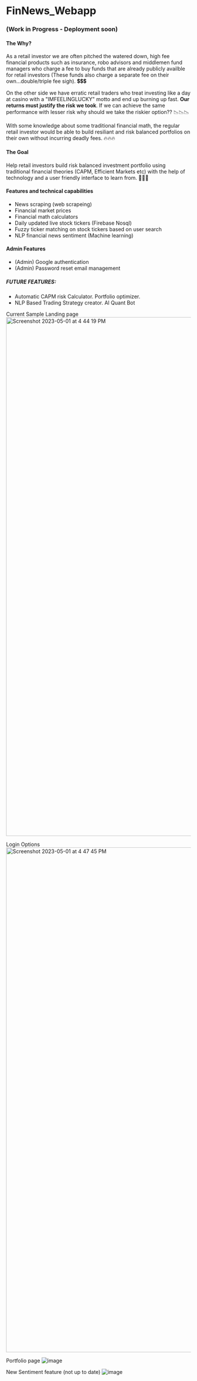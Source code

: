 # FinNews_Webapp 
### (Work in Progress - Deployment soon)

#### The Why?
As a retail investor we are often pitched the watered down, high fee financial products such as insurance, robo advisors and middlemen fund managers who charge a fee to buy funds that are already publicly availble for retail investors (These funds also charge a separate fee on their own...double/triple fee sigh). 💲💲💲

On the other side we have erratic retail traders who treat investing like a day at casino with a "IMFEELINGLUCKY" motto and end up burning up fast. **Our returns must justify the risk we took**. If we can achieve the same performance with lesser risk why should we take the riskier option?? 📉📉📉

With some knowledge about some traditional financial math, the regular retail investor would be able to build resiliant and risk balanced portfolios on their own without incurring deadly fees. 🔥🔥🔥

#### The Goal
Help retail investors build risk balanced investment portfolio using traditional financial theories (CAPM, Efficient Markets etc) with the help of technology and a user friendly interface to learn from. 🚀🚀🚀

#### Features and technical capabilities
- News scraping (web scrapeing)
- Financial market prices
- Financial math calculators
- Daily updated live stock tickers (Firebase Nosql)
- Fuzzy ticker matching on stock tickers based on user search
- NLP financial news sentiment (Machine learning)

#### Admin Features
- (Admin) Google authentication
- (Admin) Password reset email management

##### FUTURE FEATURES:
- Automatic CAPM risk Calculator. Portfolio optimizer. 
- NLP Based Trading Strategy creator. AI Quant Bot

Current Sample Landing page
<img width="1412" alt="Screenshot 2023-05-01 at 4 44 19 PM" src="https://user-images.githubusercontent.com/54022757/235430582-48b81d1d-e606-450a-95e9-226258e0fd44.png">

Login Options
<img width="1374" alt="Screenshot 2023-05-01 at 4 47 45 PM" src="https://user-images.githubusercontent.com/54022757/235430917-6716a45f-0704-4ea7-a7cf-fa31ff7cd493.png">

Portfolio page
![image](https://github.com/Sakthibats/FinNews_Webapp/assets/54022757/e5b68283-e562-433a-ab8e-1ca8281b0e73)

New Sentiment feature (not up to date)
![image](https://github.com/Sakthibats/FinNews_Webapp/assets/54022757/e3db8936-93a3-4ea7-be83-40bb81aaa377)

